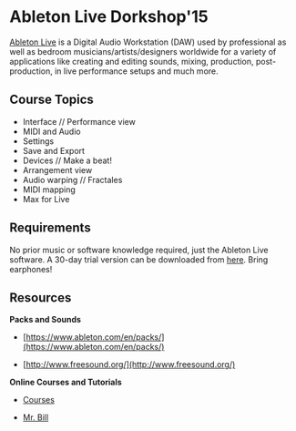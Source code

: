 # Ableton Live Dorkshop'15

[Ableton Live](https://www.ableton.com/en/live/new-in-9/) is a Digital Audio Workstation (DAW) used by professional as well as bedroom musicians/artists/designers worldwide for a variety of applications like creating and editing sounds, mixing, production, post-production, in live performance setups and much more. 

## Course Topics

 * Interface // Performance view
 * MIDI and Audio
 * Settings
 * Save and Export
 * Devices // Make a beat!
 * Arrangement view
 * Audio warping // Fractales
 * MIDI mapping
 * Max for Live

## Requirements

No prior music or software knowledge required, just the Ableton Live software. A 30-day trial version can be downloaded from [here](https://www.ableton.com/en/trial/). 
Bring earphones!

## Resources

**Packs and Sounds**

* [https://www.ableton.com/en/packs/](https://www.ableton.com/en/packs/)

* [http://www.freesound.org/](http://www.freesound.org/)

**Online Courses and Tutorials**

* [Courses](https://www.ableton.com/en/education/online-training-partners/)

* [Mr. Bill](http://mrbillstunes.com/)


